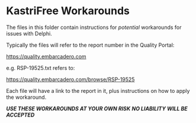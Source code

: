 # KastriFree Workarounds

The files in this folder contain instructions for *potential* workarounds for issues with Delphi.

Typically the files will refer to the report number in the Quality Portal:

  https://quality.embarcadero.com

e.g. RSP-19525.txt refers to:

  https://quality.embarcadero.com/browse/RSP-19525

Each file will have a link to the report in it, plus instructions on how to apply the workaround.

***USE THESE WORKAROUNDS AT YOUR OWN RISK***
***NO LIABILITY WILL BE ACCEPTED***





